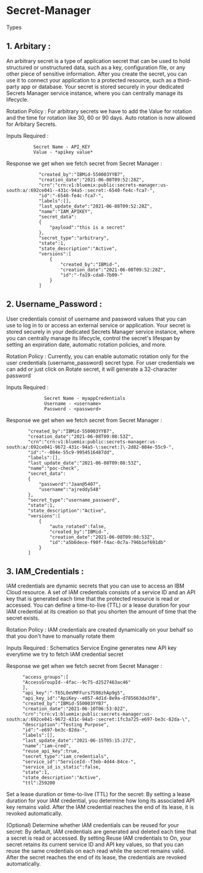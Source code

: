 # Secret-Manager

Types

## 1. Arbitary :
   An arbitrary secret is a type of application secret that can be used to hold structured or unstructured data, such as a key, configuration file, or any other piece of sensitive information. After you create the secret, you can use it to connect your application to a protected resource, such as a third-party app or database. Your secret is stored securely in your dedicated Secrets Manager service instance, where you can centrally manage its lifecycle.

   Rotation Policy : For arbitrary secrets we have to add the Value for rotation and the time for rotation like 30, 60 or 90 days. Auto rotation is now allowed for Arbitary Secrets.

   Inputs Required : 
            
              Secret Name - API_KEY
              Value - *apikey value*
                         
   Response we get when we fetch secret from Secret Manager : 
              
            
            
                "created_by":"IBMid-550003YYB7",
                "creation_date":"2021-06-08T09:52:28Z",
                "crn":"crn:v1:bluemix:public:secrets-manager:us-south:a/:692ce041--431c-94a5-:secret:-6540-fe4c-fca7-",
                "id":"-6540-fe4c-fca7-",
                "labels":[],
                "last_update_date":"2021-06-08T09:52:28Z",
                "name":"IAM_APIKEY",
                "secret_data":
                {
                    "payload":"this is a secret"
                },
                "secret_type":"arbitrary",
                "state":1,
                "state_description":"Active",
                "versions":[
                    {
                        "created_by":"IBMid-",
                        "creation_date":"2021-06-08T09:52:28Z",
                        "id":"-fa19-cda8-7b09-"
                    }
                ]
           
            

## 2. Username_Password : 
User credentials consist of username and password values that you can use to log in to or access an external service or application. Your secret is stored securely in your dedicated Secrets Manager service instance, where you can centrally manage its lifecycle, control the secret's lifespan by setting an expiration date, automatic rotation policies, and more.
      
Rotation Policy : Currently, you can enable automatic rotation only for the user credentials (username_password) secret type. For user credentials we can add or just click on Rotate secret, it will generate a 32-character password

Inputs Required : 
      
                  Secret Name - myappCredentials
                  Username - <username>
                  Password - <password>
  
Response we get when we fetch secret from Secret Manager :
  
            "created_by":"IBMid-550003YYB7",
            "creation_date":"2021-06-08T09:08:53Z",
            "crn":"crn:v1:bluemix:public:secrets-manager:us-south:a/:692ce041-9672-431c-94a5-\:secret:]\-2d82-084e-55c9-",
            "id":"--084e-55c9-9954516487dd",
            "labels":[],
            "last_update_date":"2021-06-08T09:08:53Z",
            "name":"poc-check",
            "secret_data":
            {
                "password":"Jaan@5407",
                "username":"ajreddy548"
            },
            "secret_type":"username_password",
            "state":1,
            "state_description":"Active",
            "versions":[
                {
                    "auto_rotated":false,
                    "created_by":"IBMid-",
                    "creation_date":"2021-06-08T09:08:53Z",
                    "id":"a5b6dece-f90f-f4ac-0c7a-796b1ef691db"
                }
            ]

## 3. IAM_Credentials : 
IAM credentials are dynamic secrets that you can use to access an IBM Cloud resource. A set of IAM credentials consists of a service ID and an API key that is generated each time that the protected resource is read or accessed. You can define a time-to-live (TTL) or a lease duration for your IAM credential at its creation so that you shorten the amount of time that the secret exists.

Rotation Policy : IAM credentials are created dynamically on your behalf so that you don't have to manually rotate them

Inputs Required : Schematics Service Engine generates new API key everytime we try to fetch IAM credential secret
  
Response we get when we fetch secret from Secret Manager :
  
          "access_groups":[
          "AccessGroupId--4fac--9c75-d2527463ac46"
          ],
          "api_key":"-T65L0eVMFFurs7S98zhAp9g5",
          "api_key_id":"ApiKey--e057-4d1d-8e9a-d785663da3f8",
          "created_by":"IBMid-550003YYB7",
          "creation_date":"2021-06-10T06:53:02Z",
          "crn":"crn:v1:bluemix:public:secrets-manager:us-south:a/:692ce041-9672-431c-94a5-:secret:1fc3a725-e697-be3c-82da-\",
          "description":"Testing Purpose",
          "id":"-e697-be3c-82da-",
          "labels":[],
          "last_update_date":"2021-06-15T05:15:27Z",
          "name":"iam-cred",
          "reuse_api_key":true,
          "secret_type":"iam_credentials",
          "service_id":"ServiceId--f3eb-4d44-84ce-",
          "service_id_is_static":false,
          "state":1,
          "state_description":"Active",
          "ttl":259200
          
 Set a lease duration or time-to-live (TTL) for the secret:  By setting a lease duration for your IAM credential, you determine how long its associated API key remains valid. After the IAM credential reaches the end of its lease, it is revoked automatically.

(Optional) Determine whether IAM credentials can be reused for your secret: By default, IAM credentials are generated and deleted each time that a secret is read or accessed. By setting Reuse IAM credentials to On, your secret retains its current service ID and API key values, so that you can reuse the same credentials on each read while the secret remains valid. After the secret reaches the end of its lease, the credentials are revoked automatically.
          
